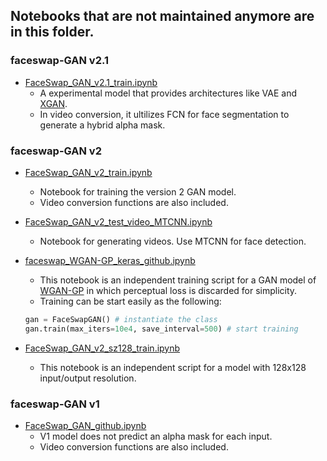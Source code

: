 ## Notebooks that are not maintained anymore are in this folder.

### faceswap-GAN v2.1
* [FaceSwap_GAN_v2.1_train.ipynb](https://github.com/shaoanlu/faceswap-GAN/blob/master/legacy/FaceSwap_GAN_v2.1_train.ipynb)
  - A experimental model that provides architectures like VAE and [XGAN](https://arxiv.org/abs/1711.05139).
  - In video conversion, it ultilizes FCN for face segmentation to generate a hybrid alpha mask.

### faceswap-GAN v2
* [FaceSwap_GAN_v2_train.ipynb](https://github.com/shaoanlu/faceswap-GAN/blob/master/legacy/FaceSwap_GAN_v2_train.ipynb)
  - Notebook for training the version 2 GAN model.
  - Video conversion functions are also included.
  
* [FaceSwap_GAN_v2_test_video_MTCNN.ipynb](https://github.com/shaoanlu/faceswap-GAN/blob/master/legacy/FaceSwap_GAN_v2_test_video_MTCNN.ipynb)
  - Notebook for generating videos. Use MTCNN for face detection.

* [faceswap_WGAN-GP_keras_github.ipynb](https://github.com/shaoanlu/faceswap-GAN/blob/master/lefacy/faceswap_WGAN-GP_keras_github.ipynb)
  - This notebook is an independent training script for a GAN model of [WGAN-GP](https://arxiv.org/abs/1704.00028) in which perceptual loss is discarded for simplicity. 
  - Training can be start easily as the following:
  ```python
  gan = FaceSwapGAN() # instantiate the class
  gan.train(max_iters=10e4, save_interval=500) # start training
  ```
* [FaceSwap_GAN_v2_sz128_train.ipynb](https://github.com/shaoanlu/faceswap-GAN/blob/master/FaceSwap_GAN_v2_sz128_train.ipynb)
  - This notebook is an independent script for a model with 128x128 input/output resolution.
  
### faceswap-GAN v1
* [FaceSwap_GAN_github.ipynb](https://github.com/shaoanlu/faceswap-GAN/blob/master/legacy/FaceSwap_GAN_github.ipynb)
  - V1 model does not predict an alpha mask for each input.
  - Video conversion functions are also included.
